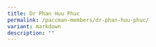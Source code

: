```yaml
---
title: Dr Phan Huu Phuc
permalink: /paccman-members/dr-phan-huu-phuc/
variant: markdown
description: ""
---
```

